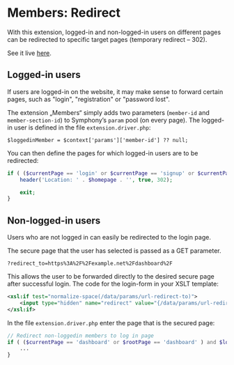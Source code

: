 # Members: Redirect

With this extension, logged-in and non-logged-in users on different pages can be redirected to specific target pages (temporary redirect – 302).

See it live [here](https://members-login.dev/dashboard/).

## Logged-in users

If users are logged-in on the website, it may make sense to forward certain pages, such as "login", "registration" or "password lost".

The extension „Members“ simply adds two parameters (```member-id``` and ```member-section-id```) to Symphony’s ```param``` pool (on every page). The logged-in user is defined in the file ```extension.driver.php```:

```
$loggedinMember = $context['params']['member-id'] ?? null;
```

You can then define the pages for which logged-in users are to be redirected:

``` php
if ( ($currentPage == 'login' or $currentPage == 'signup' or $currentPage == 'password-lost') and ($loggedinMember != null) ){
    header('Location: ' . $homepage . '', true, 302);

    exit;
}
```

## Non-logged-in users

Users who are not logged in can easily be redirected to the login page.

The secure page that the user has selected is passed as a GET parameter.

```?redirect_to=https%3A%2F%2Fexample.net%2Fdashboard%2F```

This allows the user to be forwarded directly to the desired secure page after successful login. The code for the login-form in your XSLT template:

``` xml
<xsl:if test="normalize-space(/data/params/url-redirect-to)">
    <input type="hidden" name="redirect" value="{/data/params/url-redirect-to}" />
</xsl:if>
```

In the file ```extension.driver.php``` enter the page that is the secured page:

``` php
// Redirect non-loggedin members to log in page
if ( ($currentPage == 'dashboard' or $rootPage == 'dashboard' ) and $loggedinMember == null ) {
    ...
}
```

